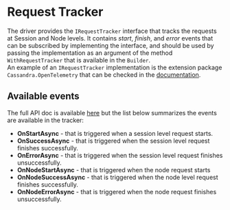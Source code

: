 # Request Tracker

The driver provides the `IRequestTracker` interface that tracks the requests at Session and Node levels. It contains *start*, *finish*, and *error* events that can be subscribed by implementing the interface, and should be used by passing the implementation as an argument of the method `WithRequestTracker` that is available in the `Builder`.\
An example of an `IRequestTracker` implementation is the extension package `Cassandra.OpenTelemetry` that can be checked in the [documentation](/doc/features/opentelemetry/README.md).

## Available events

The full API doc is available [here](https://docs.datastax.com/en/drivers/csharp/latest/api/Cassandra.IRequestTracker.html) but the list below summarizes the events are available in the tracker:

- **OnStartAsync** - that is triggered when a session level request starts.
- **OnSuccessAsync** - that is triggered when the session level request finishes successfully.
- **OnErrorAsync** - that is triggered when the session level request finishes unsuccessfully.
- **OnNodeStartAsync** - that is triggered when the node request starts
- **OnNodeSuccessAsync** - that is triggered when the node level request finishes successfully.
- **OnNodeErrorAsync** - that is triggered when the node request finishes unsuccessfully.
